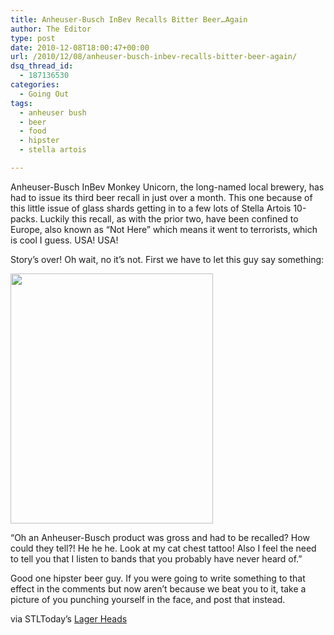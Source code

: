 ```yaml
---
title: Anheuser-Busch InBev Recalls Bitter Beer…Again
author: The Editor
type: post
date: 2010-12-08T18:00:47+00:00
url: /2010/12/08/anheuser-busch-inbev-recalls-bitter-beer-again/
dsq_thread_id:
  - 187136530
categories:
  - Going Out
tags:
  - anheuser bush
  - beer
  - food
  - hipster
  - stella artois

---
```

Anheuser-Busch InBev Monkey Unicorn, the long-named local brewery, has had to issue its third beer recall in just over a month. This one because of this little issue of glass shards getting in to a few lots of Stella Artois 10-packs. Luckily this recall, as with the prior two, have been confined to Europe, also known as &#8220;Not Here&#8221; which means it went to terrorists, which is cool I guess. USA! USA!

Story&#8217;s over! Oh wait, no it&#8217;s not. First we have to let this guy say something:

[<img class="aligncenter size-full wp-image-8146" title="hipster_beer" src="http://media.punchingkitty.com/wordpress/2010/12/hipster_beer.jpeg" alt="" width="324" height="400" />][1]

&#8220;Oh an Anheuser-Busch product was gross and had to be recalled? How could they tell?! He he he. Look at my cat chest tattoo! Also I feel the need to tell you that I listen to bands that you probably have never heard of.&#8221;

Good one hipster beer guy. If you were going to write something to that effect in the comments but now aren&#8217;t because we beat you to it, take a picture of you punching yourself in the face, and post that instead.

via STLToday&#8217;s <a href="http://www.stltoday.com/business/columns/lager-heads/article_bdf0bb68-0249-11e0-b887-0017a4a78c22.html" target="_blank">Lager Heads</a>

 [1]: http://media.punchingkitty.com/wordpress/2010/12/hipster_beer.jpeg